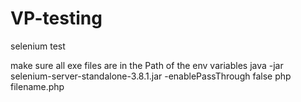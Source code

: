 # VP-testing
selenium test

make sure all exe files are in the Path of the env variables
java -jar selenium-server-standalone-3.8.1.jar -enablePassThrough false
php filename.php
